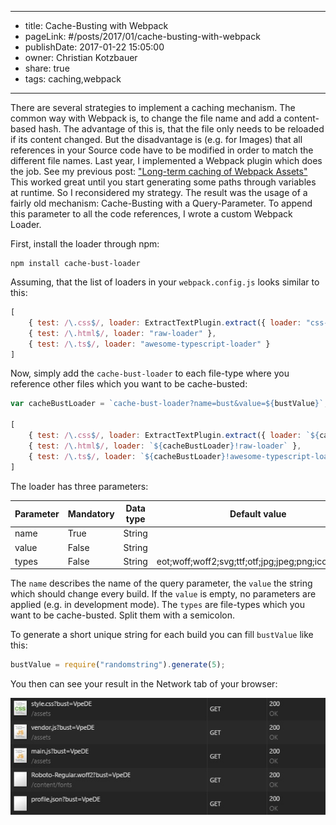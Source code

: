 --------------------------------
- title: Cache-Busting with Webpack
- pageLink: #&#x2F;posts&#x2F;2017&#x2F;01&#x2F;cache-busting-with-webpack
- publishDate:  2017-01-22 15:05:00
- owner: Christian Kotzbauer
- share: true
- tags: caching,webpack
--------------------------------

There are several strategies to implement a caching mechanism. The common way with Webpack is, to change the file 
name and add a content-based hash. The advantage of this is, that the file only needs to be reloaded if its content 
changed. But the disadvantage is (e.g. for Images) that all references in your Source code have to be modified in 
order to match the different file names. Last year, I implemented a Webpack plugin which does the job. See my previous post: 
["Long-term caching of Webpack Assets"](https://ckotzbauer.github.io/posts/2016/10/long-term-caching-of-webpack-assets/index.html)
This worked great until you start generating some paths through variables at runtime. So I reconsidered my strategy.
The result was the usage of a fairly old mechanism: Cache-Busting with a Query-Parameter. To append this parameter
to all the code references, I wrote a custom Webpack Loader.

First, install the loader through npm:
```
npm install cache-bust-loader
```

Assuming, that the list of loaders in your `webpack.config.js` looks similar to this:

```js
[
    { test: /\.css$/, loader: ExtractTextPlugin.extract({ loader: "css-loader" }) },
    { test: /\.html$/, loader: "raw-loader" },
    { test: /\.ts$/, loader: "awesome-typescript-loader" }
]
```

Now, simply add the `cache-bust-loader` to each file-type where you reference other files which you want to be cache-busted:

```js
var cacheBustLoader = `cache-bust-loader?name=bust&value=${bustValue}`;

[
    { test: /\.css$/, loader: ExtractTextPlugin.extract({ loader: `${cacheBustLoader}!css-loader` }) },
    { test: /\.html$/, loader: `${cacheBustLoader}!raw-loader` },
    { test: /\.ts$/, loader: `${cacheBustLoader}!awesome-typescript-loader` }
]
```

The loader has three parameters:

| Parameter   | Mandatory | Data type | Default value                                        |
|-------------|-----------|-----------|------------------------------------------------------|
| name        | True      | String    |                                                      |
| value       | False     | String    |                                                      |
| types       | False     | String    | eot;woff;woff2;svg;ttf;otf;jpg;jpeg;png;ico;gif;json |

The `name` describes the name of the query parameter, the `value` the string which should change every build. 
If the `value` is empty, no parameters are applied (e.g. in development mode). The `types` are file-types
which you want to be cache-busted. Split them with a semicolon.

To generate a short unique string for each build you can fill `bustValue` like this:

```js
bustValue = require("randomstring").generate(5);
```

You then can see your result in the Network tab of your browser:

![network-tab](./posts/2017/01/cache-busting-with-webpack/network-tab.jpg)
